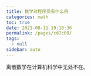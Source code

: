 ```yaml
---
title: 数学对程序员有什么用
categories: math
toc: true
date: 2021-08-11 19:18:36
permalink: /pages/cd7c09/
tags: 
  - null
sidebar: auto
---
```




离散数学在计算机科学中无处不在。

